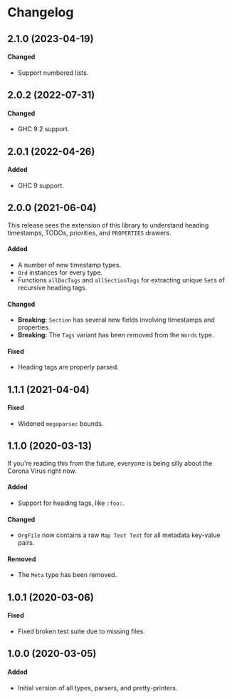 # Changelog

## 2.1.0 (2023-04-19)

#### Changed

- Support numbered lists.

## 2.0.2 (2022-07-31)

#### Changed

- GHC 9.2 support.

## 2.0.1 (2022-04-26)

#### Added

- GHC 9 support.

## 2.0.0 (2021-06-04)

This release sees the extension of this library to understand heading
timestamps, TODOs, priorities, and `PROPERTIES` drawers.

#### Added

- A number of new timestamp types.
- `Ord` instances for every type.
- Functions `allDocTags` and `allSectionTags` for extracting unique `Set`s of
  recursive heading tags.

#### Changed

- **Breaking:** `Section` has several new fields involving timestamps and properties.
- **Breaking:** The `Tags` variant has been removed from the `Words` type.

#### Fixed

- Heading tags are properly parsed.

## 1.1.1 (2021-04-04)

#### Fixed

- Widened `megaparsec` bounds.

## 1.1.0 (2020-03-13)

If you're reading this from the future, everyone is being silly about the Corona
Virus right now.

#### Added

- Support for heading tags, like `:foo:`.

#### Changed

- `OrgFile` now contains a raw `Map Text Text` for all metadata key-value pairs.

#### Removed

- The `Meta` type has been removed.

## 1.0.1 (2020-03-06)

#### Fixed

- Fixed broken test suite due to missing files.

## 1.0.0 (2020-03-05)

#### Added

- Initial version of all types, parsers, and pretty-printers.
